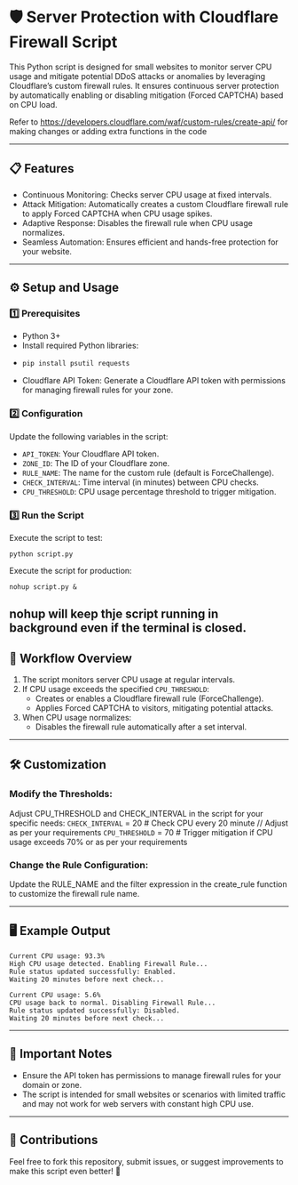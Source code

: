 # 🛡️ Server Protection with Cloudflare Firewall Script

This Python script is designed for small websites to monitor server CPU usage and mitigate potential DDoS attacks or anomalies by leveraging Cloudflare’s custom firewall rules. It ensures continuous server protection by automatically enabling or disabling mitigation (Forced CAPTCHA) based on CPU load.

Refer to https://developers.cloudflare.com/waf/custom-rules/create-api/ for making changes or adding extra functions in the code 

---

## 📋 Features

- Continuous Monitoring: Checks server CPU usage at fixed intervals.
- Attack Mitigation: Automatically creates a custom Cloudflare firewall rule to apply Forced CAPTCHA when CPU usage spikes.
- Adaptive Response: Disables the firewall rule when CPU usage normalizes.
- Seamless Automation: Ensures efficient and hands-free protection for your website.

---

## ⚙️ Setup and Usage

### 1️⃣ Prerequisites
- Python 3+
- Install required Python libraries:
- ```py
  pip install psutil requests
  ```
- Cloudflare API Token: Generate a Cloudflare API token with permissions for managing firewall rules for your zone.

### 2️⃣ Configuration
Update the following variables in the script:
- `API_TOKEN`: Your Cloudflare API token.
- `ZONE_ID`: The ID of your Cloudflare zone.
- `RULE_NAME`: The name for the custom rule (default is ForceChallenge).
- `CHECK_INTERVAL`: Time interval (in minutes) between CPU checks.
- `CPU_THRESHOLD`: CPU usage percentage threshold to trigger mitigation.

### 3️⃣ Run the Script
Execute the script to test: 
```
python script.py
```

Execute the script for production:
```
nohup script.py &
```

nohup will keep thje script running in background even if the terminal is closed.
---

## 🚦 Workflow Overview

1. The script monitors server CPU usage at regular intervals.
2. If CPU usage exceeds the specified `CPU_THRESHOLD`:
   - Creates or enables a Cloudflare firewall rule (ForceChallenge).
   - Applies Forced CAPTCHA to visitors, mitigating potential attacks.
3. When CPU usage normalizes:
   - Disables the firewall rule automatically after a set interval.

---

## 🛠️ Customization

### Modify the Thresholds:
Adjust CPU_THRESHOLD and CHECK_INTERVAL in the script for your specific needs:
`CHECK_INTERVAL` = 20  # Check CPU every 20 minute  // Adjust as per your requirements
`CPU_THRESHOLD` = 70  # Trigger mitigation if CPU usage exceeds 70% or as per your requirements

### Change the Rule Configuration:
Update the RULE_NAME and the filter expression in the create_rule function to customize the firewall rule name.

---

## 🖥️ Example Output

```
Current CPU usage: 93.3%
High CPU usage detected. Enabling Firewall Rule...
Rule status updated successfully: Enabled.
Waiting 20 minutes before next check...

Current CPU usage: 5.6%
CPU usage back to normal. Disabling Firewall Rule...
Rule status updated successfully: Disabled.
Waiting 20 minutes before next check...
```
---

## 🚨 Important Notes

- Ensure the API token has permissions to manage firewall rules for your domain or zone.
- The script is intended for small websites or scenarios with limited traffic and may not work for web servers with constant high CPU use.

---

## 🤝 Contributions

Feel free to fork this repository, submit issues, or suggest improvements to make this script even better! 🚀
